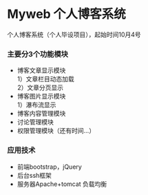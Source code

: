 # Myweb 个人博客系统
个人博客系统（个人毕设项目），起始时间10月4号

### 主要分3个功能模块
* 博客文章显示模块   
  1）文章栏目动态加载  
  2）文章分页显示
* 博客图片显示模块  
  1）瀑布流显示
* 博客内容管理模块
* 讨论管理模块
* 权限管理模块（还有时间...）

### 应用技术

* 前端bootstrap，jQuery
* 后台ssh框架
* 服务器Apache+tomcat 负载均衡
